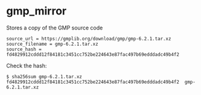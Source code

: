 # gmp_mirror
Stores a copy of the GMP source code
```
source_url = https://gmplib.org/download/gmp/gmp-6.2.1.tar.xz
source_filename = gmp-6.2.1.tar.xz
source_hash = fd4829912cddd12f84181c3451cc752be224643e87fac497b69edddadc49b4f2
```
Check the hash:
```
$ sha256sum gmp-6.2.1.tar.xz 
fd4829912cddd12f84181c3451cc752be224643e87fac497b69edddadc49b4f2  gmp-6.2.1.tar.xz
```
